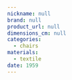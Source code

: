 ```yaml
---
nickname: null
brand: null
product_url: null
dimensions_cm: null
categories:
  - chairs
materials:
  - textile
date: 1959
---
```


